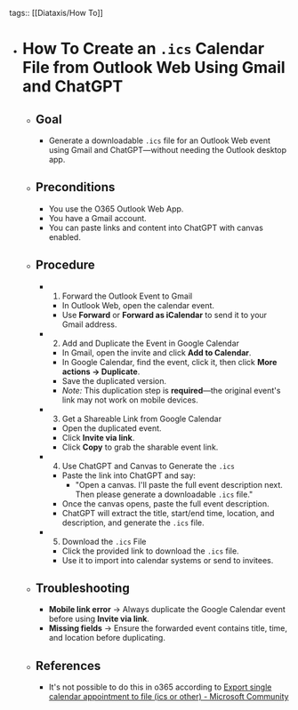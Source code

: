 tags:: [[Diataxis/How To]]

- # How To Create an `.ics` Calendar File from Outlook Web Using Gmail and ChatGPT
	- ## Goal
		- Generate a downloadable `.ics` file for an Outlook Web event using Gmail and ChatGPT—without needing the Outlook desktop app.
	- ## Preconditions
		- You use the O365 Outlook Web App.
		- You have a Gmail account.
		- You can paste links and content into ChatGPT with canvas enabled.
	- ## Procedure
		- 1. Forward the Outlook Event to Gmail
			- In Outlook Web, open the calendar event.
			- Use **Forward** or **Forward as iCalendar** to send it to your Gmail address.
		- 2. Add and Duplicate the Event in Google Calendar
			- In Gmail, open the invite and click **Add to Calendar**.
			- In Google Calendar, find the event, click it, then click **More actions → Duplicate**.
			- Save the duplicated version.
			- *Note:* This duplication step is **required**—the original event's link may not work on mobile devices.
		- 3. Get a Shareable Link from Google Calendar
			- Open the duplicated event.
			- Click **Invite via link**.
			- Click **Copy** to grab the sharable event link.
		- 4. Use ChatGPT and Canvas to Generate the `.ics`
			- Paste the link into ChatGPT and say:
				- "Open a canvas. I'll paste the full event description next. Then please generate a downloadable `.ics` file."
			- Once the canvas opens, paste the full event description.
			- ChatGPT will extract the title, start/end time, location, and description, and generate the `.ics` file.
		- 5. Download the `.ics` File
			- Click the provided link to download the `.ics` file.
			- Use it to import into calendar systems or send to invitees.
	- ## Troubleshooting
		- **Mobile link error** → Always duplicate the Google Calendar event before using **Invite via link**.
		- **Missing fields** → Ensure the forwarded event contains title, time, and location before duplicating.
	- ## References
		- It's not possible to do this in o365 according to [Export single calendar appointment to file (ics or other) - Microsoft Community](https://answers.microsoft.com/en-us/outlook_com/forum/all/export-single-calendar-appointment-to-file-ics-or/dc61d83f-adc9-4936-a0c3-1c4759c4a7b4)